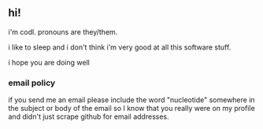 ## hi!

i'm codl. pronouns are they/them.

i like to sleep and i don't think i'm very good at all this software stuff.

i hope you are doing well

### email policy

if you send me an email please include the word "nucleotide" somewhere in the subject or body of the email
so I know that you really were on my profile and didn't just scrape github for email addresses.
